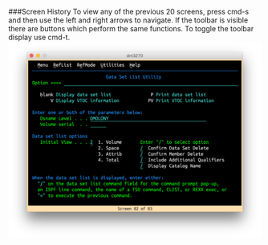 ###Screen History
To view any of the previous 20 screens, press cmd-s and then use the left and right arrows to navigate. If the toolbar is visible there are buttons which perform the same functions. To toggle the toolbar display use cmd-t.  
![History screen](history.png?raw=true "history screen")
